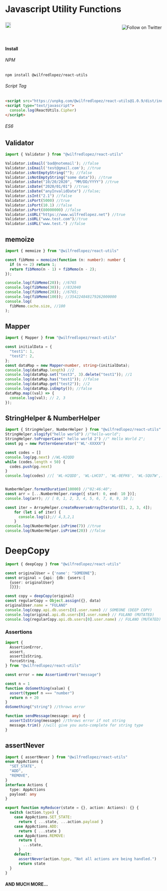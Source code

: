 # Javascript Utility Functions

<!-- [![npm version](https://badge.fury.io/js/%40wilfredlopez%2Freact-utils.svg)](https://badge.fury.io/js/%40wilfredlopez%2Freact-utils) -->
<div style="display:grid;grid-gap:1rem;grid-auto-flow:column;width:100%;justify-content:space-between; align-items:center;">
<div>
<a style="display:block;z-index:1;" href="https://badge.fury.io/js/%40wilfredlopez%2Freact-utils"><img style="background:transparent;" src="https://badge.fury.io/js/%40wilfredlopez%2Freact-utils.svg" alt="npm version" height="18"></a>
</div>
<div>

  <a  href="https://twitter.com/intent/follow?screen_name=wilfreddonaldlo"><img style="background:transparent;" align="right" src="https://img.shields.io/twitter/follow/wilfreddonaldlo?style=social&label=Follow%20@wilfreddonaldlo" alt="Follow on Twitter"></a>
  </div>

</div>
<!-- A spacer -->
<p>&nbsp;</p>

#### Install

###### NPM

```
npm install @wilfredlopez/react-utils
```

###### Script Tag

```html
<script src="https://unpkg.com/@wilfredlopez/react-utils@1.0.9/dist/index.js"></script>
<script type="text/javascript">
  console.log(ReactUtils.Cipher)
</script>
```

###### ES6

## Validator
```ts
import { Validator } from "@wilfredlopez/react-utils"

Validator.isEmail('bad@notemail'); //false
Validator.isEmail('test@gmail.com'); //true
Validator.isNotEmptyString(""); //false
Validator.isNotEmptyString("some data")); //true
Validator.isDate("10/20/2020", "MM/DD/YYYY") //true
Validator.isDate("2020/01/01") //true;
Validator.isDate("anyInvalidDate") //false;
Validator.isInt("2.1") //false
Validator.isPort(5000) //true
Validator.isPort(10.1) //false
Validator.isPort(80000000) //false
Validator.isURL("https://www.wilfredlopez.net") //true
Validator.isURL("www.test.com")//true
Validator.isURL("www.test.") //false
```


## memoize
```ts
import { memoize } from "@wilfredlopez/react-utils"

const fibMemo = memoize(function (n: number): number {
  if (n <= 2) return 1;
  return fibMemo(n - 1) + fibMemo(n - 2);
});

console.log(fibMemo(20)); //6765
console.log(fibMemo(30)); //832040
console.log(fibMemo(20)); //6765;
console.log(fibMemo(100)); //354224848179262000000
console.log(
  fibMemo.cache.size, //100
);
```

## Mapper
```ts
import { Mapper } from "@wilfredlopez/react-utils"

const initialData = {
  "test1": 1,
  "test2": 2,
};
const dataMap = new Mapper<number, string>(initialData);
console.log(dataMap.length) //2
console.log(dataMap.set("test3", 3).delete("test1")); //1
console.log(dataMap.has("test1")); //false
console.log(dataMap.get("test2")); //2
console.log(dataMap.isEmpty()); //false
dataMap.map((val) => {
  console.log(val); // 2, 3
});
```


## StringHelper & NumberHelper

```ts
import { StringHelper, NumberHelper } from "@wilfredlopez/react-utils"
StringHelper.slogify("hello world") //"hello-world";
StringHelper.toProperCase(" hello world 2") //" Hello World 2";
const pg = new PatternGenerator("'WL'-XXXXX")

const codes = []
console.log(pg.next) //WL-H2QDD
while (codes.length < 50) {
  codes.push(pg.next)
}
console.log(codes) //[ 'WL-H2QDD', 'WL-LHCO7', 'WL-0EFK6', 'WL-SQU7W',...,'WL-9NYHX' ] 


NumberHelper.formatDuration(10000) //"02:46:40";
const arr = [...NumberHelper.range({ start: 0, end: 10 })];
console.log(arr); // [ 0, 1, 2, 3, 4, 5, 6, 7, 8, 9, 10 ];

const iter = ArrayHelper.createReverseArrayIterator([1, 2, 3, 4]);
    for (let i of iter) {
      console.log(i);// 4,3,2,1
    }
console.log(NumberHelper.isPrime(7)) //true
console.log(NumberHelper.isPrime(20)) //false
```

# DeepCopy
```ts
import { deepCopy } from "@wilfredlopez/react-utils"

const originalUser = {'name': "SOMEONE"};
const original = {api: {db: {users:[
  {user: originalUser}
  ]}}};

const copy = deepCopy(original)
const regularCopy = Object.assign({}, data)
originalUser.name = "FULANO"
console.log(copy.api.db.users[0].user.name) // SOMEONE (DEEP COPY)
console.log(original.api.db.users[0].user.name) // FULANO (MUTATED)
console.log(regularCopy.api.db.users[0].user.name) // FULANO (MUTATED)

```

### Assertions

```ts
import {
  AssertionError,
  assert,
  assertIsString,
  forceString,
} from "@wilfredlopez/react-utils"

const error = new AssertionError("message")

const n = 1
function doSomething(value) {
  assert(typeof n === "number")
  return n + 20
}
doSomething("string") //throws error

function sendMessage(message: any) {
  assertIsString(message) //throws error if not string
  message.trim() //will give you auto-complete for string type
}
```

## assertNever

```ts
import { assertNever } from "@wilfredlopez/react-utils"
enum AppActions {
  "SET_STATE",
  "ADD",
  "REMOVE",
}
interface Actions {
  type: AppActions
  payload: any
}

export function myReducer(state = {}, action: Actions): {} {
  switch (action.type) {
    case AppActions.SET_STATE:
      return { ...state, ...action.payload }
    case AppActions.ADD:
      return { ...state }
    case AppActions.REMOVE:
      return {
        ...state,
      }
    default:
      assertNever(action.type, "Not all actions are being handled.")
      return state
  }
}
```

#### AND MUCH MORE...